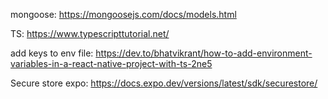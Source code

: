 mongoose: https://mongoosejs.com/docs/models.html

TS: https://www.typescripttutorial.net/

add keys to env file: https://dev.to/bhatvikrant/how-to-add-environment-variables-in-a-react-native-project-with-ts-2ne5

Secure store expo: https://docs.expo.dev/versions/latest/sdk/securestore/